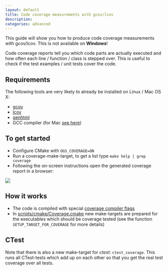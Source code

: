 ```yaml
---
layout: default
title: Code coverage measurements with gcov/lcov
description:
categories: advanced
---
```


<p class="intro">This guide will show you how to produce code coverage measurements with gcov/lcov. This is not available on <strong>Windows</strong>!</p>

Code coverage reports tell you which code parts are actually executed and how often each line / function / class is stepped over. This is useful to check if the test examples / unit tests cover the code.

## Requirements

The following tools are very likely to already be installed on Linux / Mac OS X:

- [gcov](http://gcc.gnu.org/onlinedocs/gcc/Gcov.html)
- [lcov](http://ltp.sourceforge.net/coverage/lcov.php)
- [genhtml](http://linux.die.net/man/1/genhtml)
- GCC compiler (for Mac [see here]({{site.baseurl}}/mac-prerequisites))

## To get started

- Configure CMake with `OGS_COVERAGE=ON`
- Run a coverage-make-target, to get a list type `make help | grep coverage`
- Following the on-screen instructions open the generated coverage report in a browser:

![](http://d.pr/i/Nl8p+)

## How it works

- The code is compiled with special [coverage compiler flags](https://github.com/ufz/ogs/blob/master/scripts/cmake/cmake/CodeCoverage.cmake#L35)
- In [scripts/cmake/Coverage.cmake](https://github.com/ufz/ogs/blob/master/scripts/cmake/Coverage.cmake) new make-targets are prepared for the executables which should be coverage tested (see the function `SETUP_TARGET_FOR_COVERAGE` for more details)

## CTest

Note that there is also a new make-target for *ctest*: `ctest_coverage`. This runs all CTest-tests which add up on each other so that you get the real test coverage over all tests.